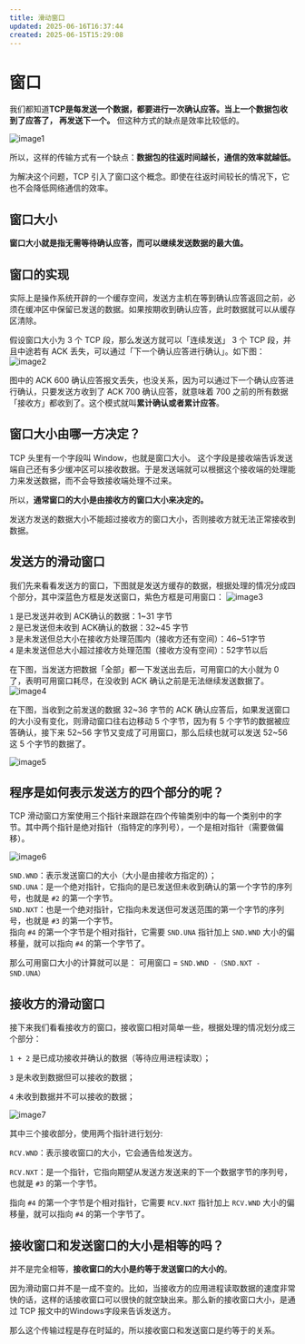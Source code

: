 ```yaml
---
title: 滑动窗口
updated: 2025-06-16T16:37:44
created: 2025-06-15T15:29:08
---
```


# 窗口
我们都知道**TCP是每发送一个数据，都要进行一次确认应答。当上一个数据包收到了应答了， 再发送下一个。**
但这种方式的缺点是效率比较低的。

![image1](../../../../resources/77c3b7fb16004c93a9fc073b2762b82f.png)

所以，这样的传输方式有一个缺点：**数据包的往返时间越长，通信的效率就越低。**

为解决这个问题，TCP 引入了窗口这个概念。即使在往返时间较长的情况下，它也不会降低网络通信的效率。
## 窗口大小
**窗口大小就是指无需等待确认应答，而可以继续发送数据的最大值。**

## 窗口的实现
实际上是操作系统开辟的一个缓存空间，发送方主机在等到确认应答返回之前，必须在缓冲区中保留已发送的数据。如果按期收到确认应答，此时数据就可以从缓存区清除。

假设窗口大小为 3 个 TCP 段，那么发送方就可以「连续发送」 3 个 TCP 段，并且中途若有 ACK 丢失，可以通过「下一个确认应答进行确认」。如下图：
![image2](../../../../resources/1239a95732a54643a7bab294195a6f5d.png)

图中的 ACK 600 确认应答报文丢失，也没关系，因为可以通过下一个确认应答进行确认，只要发送方收到了 ACK 700 确认应答，就意味着 700 之前的所有数据「接收方」都收到了。这个模式就叫**累计确认或者累计应答**。
## 窗口大小由哪一方决定？
TCP 头里有一个字段叫 Window，也就是窗口大小。
这个字段是接收端告诉发送端自己还有多少缓冲区可以接收数据。于是发送端就可以根据这个接收端的处理能力来发送数据，而不会导致接收端处理不过来。

所以，**通常窗口的大小是由接收方的窗口大小来决定的。**

发送方发送的数据大小不能超过接收方的窗口大小，否则接收方就无法正常接收到数据。
## 发送方的滑动窗口
我们先来看看发送方的窗口，下图就是发送方缓存的数据，根据处理的情况分成四个部分，其中深蓝色方框是发送窗口，紫色方框是可用窗口：
![image3](../../../../resources/d2259701c70442d4bfa3c59a9956bae3.png)

`1` 是已发送并收到 ACK确认的数据：1~31 字节<br>
`2` 是已发送但未收到 ACK确认的数据：32~45 字节<br>
`3` 是未发送但总大小在接收方处理范围内（接收方还有空间）：46~51字节<br>
`4` 是未发送但总大小超过接收方处理范围（接收方没有空间）：52字节以后<br>

在下图，当发送方把数据「全部」都一下发送出去后，可用窗口的大小就为 0 了，表明可用窗口耗尽，在没收到 ACK 确认之前是无法继续发送数据了。
![image4](../../../../resources/0930474e86324d4ba90becb7697d5978.png)

在下图，当收到之前发送的数据 32~36 字节的 ACK 确认应答后，如果发送窗口的大小没有变化，则滑动窗口往右边移动 5 个字节，因为有 5 个字节的数据被应答确认，接下来 52~56 字节又变成了可用窗口，那么后续也就可以发送 52~56 这 5 个字节的数据了。

![image5](../../../../resources/59b54aed3751462199370013d8f5b1a9.png)
## 程序是如何表示发送方的四个部分的呢？
TCP 滑动窗口方案使用三个指针来跟踪在四个传输类别中的每一个类别中的字节。其中两个指针是绝对指针（指特定的序列号），一个是相对指针（需要做偏移）。

![image6](../../../../resources/7f3d24a1af5e46ad82266fd4ba630c1f.png)

`SND.WND`：表示发送窗口的大小（大小是由接收方指定的）；<br>
`SND.UNA`：是一个绝对指针，它指向的是已发送但未收到确认的第一个字节的序列号，也就是 `#2` 的第一个字节。<br>
`SND.NXT`：也是一个绝对指针，它指向未发送但可发送范围的第一个字节的序列号，也就是 `#3` 的第一个字节。<br>
指向 `#4` 的第一个字节是个相对指针，它需要 `SND.UNA` 指针加上 `SND.WND` 大小的偏移量，就可以指向 `#4` 的第一个字节了。<br>

那么可用窗口大小的计算就可以是：
可用窗口 = `SND.WND -（SND.NXT - SND.UNA）`
## 接收方的滑动窗口
接下来我们看看接收方的窗口，接收窗口相对简单一些，根据处理的情况划分成三个部分：

`1 + 2` 是已成功接收并确认的数据（等待应用进程读取）；

`3` 是未收到数据但可以接收的数据；

`4` 未收到数据并不可以接收的数据；

![image7](../../../../resources/f3f18d1f2c524983aac76a963964e3f6.png)

其中三个接收部分，使用两个指针进行划分:

`RCV.WND`：表示接收窗口的大小，它会通告给发送方。

`RCV.NXT`：是一个指针，它指向期望从发送方发送来的下一个数据字节的序列号，也就是 `#3` 的第一个字节。

指向 `#4` 的第一个字节是个相对指针，它需要 `RCV.NXT` 指针加上 `RCV.WND` 大小的偏移量，就可以指向 `#4` 的第一个字节了。
## 接收窗口和发送窗口的大小是相等的吗？
并不是完全相等，**接收窗口的大小是约等于发送窗口的大小的**。

因为滑动窗口并不是一成不变的。比如，当接收方的应用进程读取数据的速度非常快的话，这样的话接收窗口可以很快的就空缺出来。那么新的接收窗口大小，是通过 TCP 报文中的Windows字段来告诉发送方。

那么这个传输过程是存在时延的，所以接收窗口和发送窗口是约等于的关系。

